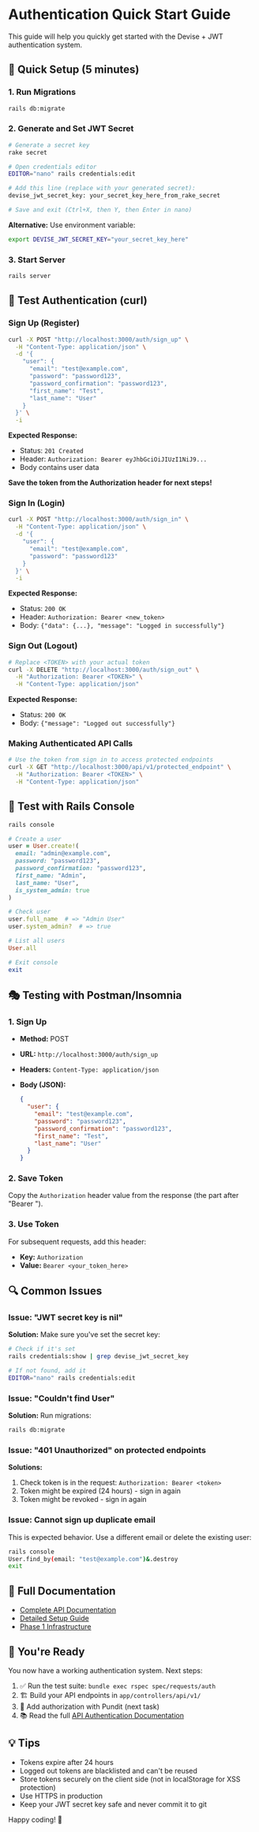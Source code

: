 # Authentication Quick Start Guide

This guide will help you quickly get started with the Devise + JWT authentication system.

## 🚀 Quick Setup (5 minutes)

### 1. Run Migrations

```bash
rails db:migrate
```

### 2. Generate and Set JWT Secret

```bash
# Generate a secret key
rake secret

# Open credentials editor
EDITOR="nano" rails credentials:edit

# Add this line (replace with your generated secret):
devise_jwt_secret_key: your_secret_key_here_from_rake_secret

# Save and exit (Ctrl+X, then Y, then Enter in nano)
```

**Alternative:** Use environment variable:

```bash
export DEVISE_JWT_SECRET_KEY="your_secret_key_here"
```

### 3. Start Server

```bash
rails server
```

## 📝 Test Authentication (curl)

### Sign Up (Register)

```bash
curl -X POST "http://localhost:3000/auth/sign_up" \
  -H "Content-Type: application/json" \
  -d '{
    "user": {
      "email": "test@example.com",
      "password": "password123",
      "password_confirmation": "password123",
      "first_name": "Test",
      "last_name": "User"
    }
  }' \
  -i
```

**Expected Response:**

- Status: `201 Created`
- Header: `Authorization: Bearer eyJhbGciOiJIUzI1NiJ9...`
- Body contains user data

**Save the token from the Authorization header for next steps!**

### Sign In (Login)

```bash
curl -X POST "http://localhost:3000/auth/sign_in" \
  -H "Content-Type: application/json" \
  -d '{
    "user": {
      "email": "test@example.com",
      "password": "password123"
    }
  }' \
  -i
```

**Expected Response:**

- Status: `200 OK`
- Header: `Authorization: Bearer <new_token>`
- Body: `{"data": {...}, "message": "Logged in successfully"}`

### Sign Out (Logout)

```bash
# Replace <TOKEN> with your actual token
curl -X DELETE "http://localhost:3000/auth/sign_out" \
  -H "Authorization: Bearer <TOKEN>" \
  -H "Content-Type: application/json"
```

**Expected Response:**

- Status: `200 OK`
- Body: `{"message": "Logged out successfully"}`

### Making Authenticated API Calls

```bash
# Use the token from sign in to access protected endpoints
curl -X GET "http://localhost:3000/api/v1/protected_endpoint" \
  -H "Authorization: Bearer <TOKEN>" \
  -H "Content-Type: application/json"
```

## 🧪 Test with Rails Console

```bash
rails console
```

```ruby
# Create a user
user = User.create!(
  email: "admin@example.com",
  password: "password123",
  password_confirmation: "password123",
  first_name: "Admin",
  last_name: "User",
  is_system_admin: true
)

# Check user
user.full_name  # => "Admin User"
user.system_admin?  # => true

# List all users
User.all

# Exit console
exit
```

## 🎭 Testing with Postman/Insomnia

### 1. Sign Up

- **Method:** POST
- **URL:** `http://localhost:3000/auth/sign_up`
- **Headers:** `Content-Type: application/json`
- **Body (JSON):**

  ```json
  {
    "user": {
      "email": "test@example.com",
      "password": "password123",
      "password_confirmation": "password123",
      "first_name": "Test",
      "last_name": "User"
    }
  }
  ```

### 2. Save Token

Copy the `Authorization` header value from the response (the part after "Bearer ").

### 3. Use Token

For subsequent requests, add this header:

- **Key:** `Authorization`
- **Value:** `Bearer <your_token_here>`

## 🔍 Common Issues

### Issue: "JWT secret key is nil"

**Solution:** Make sure you've set the secret key:

```bash
# Check if it's set
rails credentials:show | grep devise_jwt_secret_key

# If not found, add it
EDITOR="nano" rails credentials:edit
```

### Issue: "Couldn't find User"

**Solution:** Run migrations:

```bash
rails db:migrate
```

### Issue: "401 Unauthorized" on protected endpoints

**Solutions:**

1. Check token is in the request: `Authorization: Bearer <token>`
2. Token might be expired (24 hours) - sign in again
3. Token might be revoked - sign in again

### Issue: Cannot sign up duplicate email

This is expected behavior. Use a different email or delete the existing user:

```bash
rails console
User.find_by(email: "test@example.com")&.destroy
exit
```

## 📖 Full Documentation

- [Complete API Documentation](./API_AUTHENTICATION.md)
- [Detailed Setup Guide](./SETUP_AUTHENTICATION.md)
- [Phase 1 Infrastructure](./PHASE_1_INFRASTRUCTURE.md)

## 🎉 You're Ready

You now have a working authentication system. Next steps:

1. ✅ Run the test suite: `bundle exec rspec spec/requests/auth`
2. 🏗️ Build your API endpoints in `app/controllers/api/v1/`
3. 🔐 Add authorization with Pundit (next task)
4. 📚 Read the full [API Authentication Documentation](./API_AUTHENTICATION.md)

## 💡 Tips

- Tokens expire after 24 hours
- Logged out tokens are blacklisted and can't be reused
- Store tokens securely on the client side (not in localStorage for XSS protection)
- Use HTTPS in production
- Keep your JWT secret key safe and never commit it to git

Happy coding! 🚀

